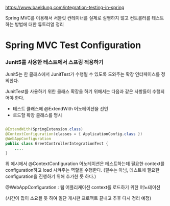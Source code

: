 
https://www.baeldung.com/integration-testing-in-spring

Spring MVC를 이용해서 서블릿 컨테이너를 실제로 실행하지 않고 컨트롤러를 테스트하는 방법에 대한 튜토리얼 정리


# Spring MVC Test Configuration


### Junit5를 사용한 테스트에서 스프링 적용하기

Junit5는 한 클래스에서 JunitTest가 수행될 수 있도록 도와주는 확장 인터페이스를 정의한다.

JunitTest를 사용하기 위한 클래스 확장을 하기 위해서는 다음과 같은 사항들이 수행되어야 한다.
- 테스트 클래스에 @ExtendWith 어노테이션을 선언
- 로드할 확장 클래스를 명시

~~~ java

@ExtendWith(SpringExtension.class)
@ContextConfiguration(classes = { ApplicationConfig.class })
@WebAppConfiguration
public class GreetControllerIntegrationTest {
    ....
}

~~~

위 예시에서 @ContextConfiguration 어노테이션은 테스트하는데 필요한 context를 configuration하고 load 시켜주는 역할을 수행한다. (필수는 아님, 테스트에 필요한 configuration을 진행하기 위해 추가한 듯 하다.)

@WebAppConfiguration : 웹 어플리케이션 context를 로드하기 위한 어노테이션

(시간이 많이 소요될 듯 하여 일단 게시판 프로젝트 끝내고 추후 다시 정리 예정)